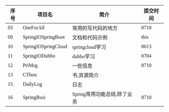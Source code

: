 <span  style="font-family: Simsun,serif; font-size: 17px; ">


| 序号  | 项目名                 | 简介                | 提交时间 |
|-----|---------------------|-------------------|------|
| 03  | OneForAll           | 常用的写代码的地方         | 0710 |
| 09  | SpringIOSpringBoot  | 文档和代码示例           | this |
| 10  | SpringIOSpringCloud | springcloud学习     | 0613 |
| 11  | SpringIODubbo       | dubbo学习           | 0704 |
| 12  | PriMsg              | 一些信息              | 0710 |
| 13  | CThou               | 书,资源简介            |      |
| 15  | DailyLog            | 日志                |      |
| 16  | SpringBusi          | Spring常用功能总结,除了业务 | 0710 |

</span>
